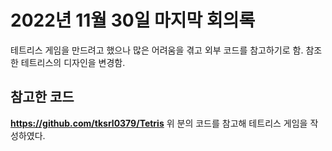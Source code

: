 2022년 11월 30일 마지막 회의록
=================
테트리스 게임을 만드려고 했으나 많은 어려움을 겪고 외부 코드를 참고하기로 함.
참조한 테트리스의 디자인을 변경함.



참고한 코드
--------
**https://github.com/tksrl0379/Tetris**
위 분의 코드를 참고해 테트리스 게임을 작성하였다.
